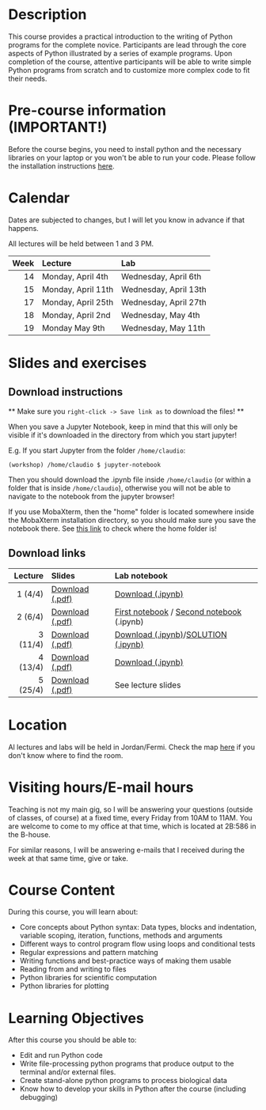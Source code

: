 # Description

This course provides a practical introduction to the writing of
Python programs for the complete novice. Participants are lead
through the core aspects of Python illustrated by a series of
example programs. Upon completion of the course, attentive
participants will be able to write simple Python programs from
scratch and to customize more complex code to fit their needs.

# Pre-course information (IMPORTANT!)

Before the course begins, you need to install python and the necessary
libraries on your laptop or you won't be able to run your code.
Please follow the installation instructions [here](precourse).

# Calendar

Dates are subjected to changes, but I will let you know in advance if that happens.

All lectures will be held between 1 and 3 PM.

| Week | Lecture | Lab |
|-----:|:--------|:----|
| 14   | Monday, April 4th | Wednesday, April 6th |
| 15   | Monday, April 11th| Wednesday, April 13th|
| 17   | Monday, April 25th| Wednesday, April 27th|
| 18   | Monday, April 2nd | Wednesday, May 4th   |
| 19   | Monday May 9th    | Wednesday, May 11th  |

# Slides and exercises

## Download instructions

** Make sure you `right-click -> Save link as` to download the files! **

When you save a Jupyter Notebook, keep in mind that this will only be visible if it's downloaded in the directory from which you start jupyter!

E.g. If you start Jupyter from the folder `/home/claudio`:

`(workshop) /home/claudio $ jupyter-notebook`

Then you should download the .ipynb file inside `/home/claudio` (or within a folder that is inside `/home/claudio`), otherwise you will not be able to navigate to the notebook from the jupyter browser!

If you use MobaXterm, then the "home" folder is located somewhere inside the MobaXterm installation directory, so you should make sure you save the notebook there. See [this link](https://superuser.com/questions/902765/where-does-mobaxterm-keep-its-home-directory) to check where the home folder is!

## Download links

| Lecture | Slides | Lab notebook |
|-----:|:--------|:----|
| 1 (4/4)  | [Download (.pdf)](https://github.com/clami66/workshop-python/raw/0b047d73436aa1f180a1a8115496719e64c264a3/lectures/Lecture_1.slides.pdf) | [Download (.ipynb)](https://raw.githubusercontent.com/clami66/workshop-python/0422/exercises/Lecture_1_Exercise.ipynb) |
| 2 (6/4)  | [Download (.pdf)](https://github.com/clami66/workshop-python/raw/0422/lectures/Lecture_2.slides.pdf) | [First notebook](https://raw.githubusercontent.com/clami66/workshop-python/0422/exercises/Lecture_2_Exercise_1.ipynb) / [Second notebook](https://raw.githubusercontent.com/clami66/workshop-python/0422/exercises/Lecture_2_Exercise_2.ipynb) (.ipynb)|
| 3 (11/4)  | [Download (.pdf)](https://github.com/clami66/workshop-python/raw/0422/lectures/Lecture_3.slides.pdf) | [Download (.ipynb)](https://raw.githubusercontent.com/clami66/workshop-python/0422/exercises/Lecture_3_Exercise.ipynb)/[SOLUTION (.ipynb)](https://github.com/clami66/workshop-python/raw/0422/exercises/Lecture_3_Exercise_solution.ipynb) |
| 4 (13/4)  | [Download (.pdf)](https://github.com/clami66/workshop-python/raw/0422/lectures/Lecture_4.slides.pdf) | [Download (.ipynb)](https://github.com/clami66/workshop-python/raw/0422/exercises/Lecture_4_Exercise.ipynb) |
| 5 (25/4)  | [Download (.pdf)](https://github.com/clami66/workshop-python/raw/0422/lectures/Lecture_5.slides.pdf) | See lecture slides |

# Location

Al lectures and labs will be held in Jordan/Fermi.
Check the map [here](https://old.liu.se/karta?l=sv&px_type=2&px_id=169)
if you don't know where to find the room.

# Visiting hours/E-mail hours

Teaching is not my main gig, so I will be answering your questions (outside of classes, of course) at a fixed time,
every Friday from 10AM to 11AM. You are welcome to come to my office at that time, which is located at 2B:586 in the B-house.

For similar reasons, I will be answering e-mails that I received during the week at that same time, give or take.

# Course Content

During this course, you will learn about:

* Core concepts about Python syntax: Data types, blocks and indentation, variable scoping, iteration, functions, methods and arguments
* Different ways to control program flow using loops and conditional tests
* Regular expressions and pattern matching
* Writing functions and best-practice ways of making them usable
* Reading from and writing to files
* Python libraries for scientific computation
* Python libraries for plotting

# Learning Objectives

After this course you should be able to:

* Edit and run Python code
* Write file-processing python programs that produce output to the terminal and/or external files.
* Create stand-alone python programs to process biological data
* Know how to develop your skills in Python after the course (including debugging)
